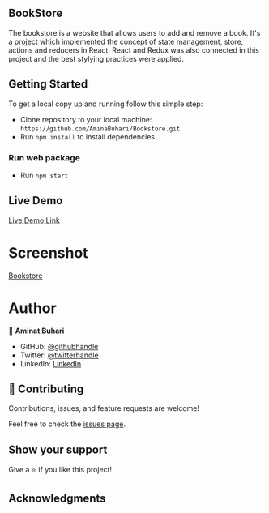 ## BookStore
The bookstore is a website that allows users to add and remove a book. It's a project which implemented the concept of state management, store, actions and reducers in React. React and Redux was also connected in this project and the best stylying practices were applied.


## Getting Started

To get a local copy up and running follow this simple step:

- Clone repository to your local machine: `https://github.com/AminaBuhari/Bookstore.git`
- Run `npm install` to install dependencies

### Run web package

- Run `npm start`

## Live Demo

[Live Demo Link]()

# Screenshot
[Bookstore]()

# Author

👤 **Aminat Buhari**

- GitHub: [@githubhandle](https://github.com/AminaBuhari)
- Twitter: [@twitterhandle](https://twitter.com/AminaBuhari)
- LinkedIn: [LinkedIn](https://www.linkedin.com/in/AminaBuhari/)

## 🤝 Contributing

Contributions, issues, and feature requests are welcome!

Feel free to check the [issues page]().

## Show your support

Give a ⭐️ if you like this project!

## Acknowledgments
